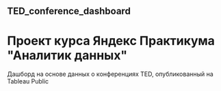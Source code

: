 ## TED_conference_dashboard

# Проект курса Яндекс Практикума "Аналитик данных" 

Дашборд на основе данных о конференциях TED, опубликованный на Tableau Public 
